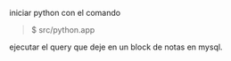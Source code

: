 iniciar python con el comando 

>$ src/python.app

ejecutar el query que deje en un block de notas en mysql.